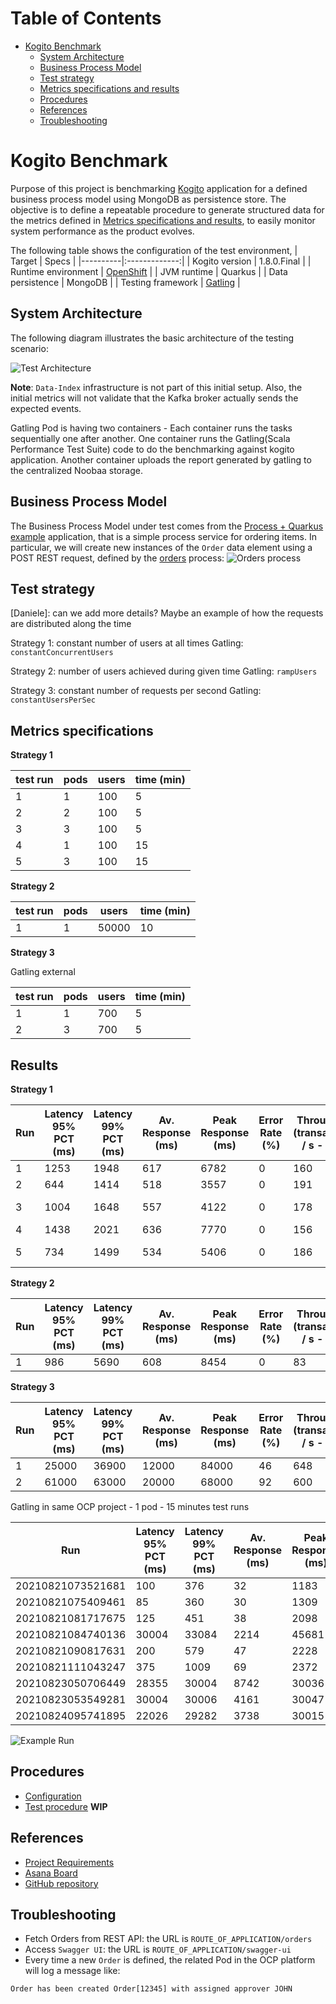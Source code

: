 # Table of Contents
* [Kogito Benchmark](#kogito-benchmark)
  * [System Architecture](#system-architecture)
  * [Business Process Model](#business-process-model)  
  * [Test strategy](#test-strategy)
  * [Metrics specifications and results](#metrics-specifications-and-results)
  * [Procedures](#procedures)
  * [References](#references)
  * [Troubleshooting](#troubleshooting)

# Kogito Benchmark

Purpose of this project is benchmarking [Kogito](https://kogito.kie.org/) application for a defined business process model 
using MongoDB as persistence store.
The objective is to define a repeatable procedure to generate structured data for the metrics defined in [Metrics specifications and results](#metrics-specifications-and-results),
to easily monitor system performance as the product evolves.  

The following table shows the configuration of the test environment, 
| Target   |      Specs      |
|----------|:-------------:|
| Kogito version |  1.8.0.Final |
| Runtime environment |  [OpenShift](https://console-openshift-console.apps.mw-ocp4.cloud.lab.eng.bos.redhat.com) |
| JVM runtime | Quarkus |
| Data persistence | MongoDB | 
| Testing framework | [Gatling](https://gatling.io/) |

## System Architecture
The following diagram illustrates the basic architecture of the testing scenario:

![Test Architecture](./BenchmarkArchitecture.png)

**Note**: `Data-Index` infrastructure is not part of this initial setup. Also, the initial metrics will not 
validate that the Kafka broker actually sends the expected events.

Gatling Pod is having two containers - Each container runs the tasks sequentially one after another. One container runs the Gatling(Scala Performance Test Suite) code to do the benchmarking against kogito application. Another container uploads the report generated by gatling to the centralized Noobaa storage.

## Business Process Model
The Business Process Model under test comes from the [Process + Quarkus example](https://github.com/kiegroup/kogito-examples/tree/stable/process-quarkus-example)
application, that is a simple process service for ordering items.
In particular, we  will create new instances of the `Order` data element using a POST REST request, defined by the [orders](https://github.com/kiegroup/kogito-examples/blob/stable/process-quarkus-example/src/main/resources/org/kie/kogito/examples/orders.bpmn2)
process:
![Orders process](./OrdersProcess.png)

## Test strategy
[Daniele]: can we add more details? Maybe an example of how the requests are distributed along the time

Strategy 1: constant number of users at all times 
Gatling:  `constantConcurrentUsers`

Strategy 2: number of users achieved during given time
Gatling: `rampUsers`

Strategy 3: constant number of requests per second
Gatling: `constantUsersPerSec`

## Metrics specifications

**Strategy 1**

| test run | pods | users | time (min) |
|----------|----|----|----|
| 1 | 1 | 100 | 5 |
| 2 | 2 | 100 | 5 |
| 3 | 3 | 100 | 5 |
| 4 | 1 | 100 | 15 |
| 5 | 3 | 100 | 15 |

**Strategy 2**

| test run | pods | users | time (min) |
|----------|----|----|----|
| 1 | 1 | 50000 | 10 |

**Strategy 3**

Gatling external

| test run | pods | users | time (min) |
|----------|----|----|----|
| 1 | 1 | 700 | 5 | 
| 2 | 3 | 700 | 5 |


## Results

**Strategy 1**

| Run | Latency 95% PCT (ms) | Latency 99% PCT (ms) | Av. Response (ms) | Peak Response (ms) | Error Rate (%)  | Throughput (transactions / s - TPS) | Runtime memory (MiB / pod) | CPU Usage (m / pod) | Runtime startup (ms) |   
|----|----|----|----|----|----|----|----|----|----|
| 1 | 1253 | 1948 | 617 | 6782 | 0 | 160 | 1107 | 768 | |  
| 2 | 644 | 1414 | 518 | 3557 | 0 | 191 | 1287 (639,648) | 598 (275,323) | |  
| 3 | 1004 | 1648 | 557 | 4122 | 0 | 178 | 1385 (501,512,372) | 928 (268,258,402) | |
| 4 | 1438 | 2021 | 636 | 7770 | 0 | 156 | 3096 | 423 | |  
| 5 | 734 | 1499 | 534 | 5406 | 0 | 186 | 3668 (1416,1038,1432) | 973 (271,437,265) | |

**Strategy 2**

| Run | Latency 95% PCT (ms) | Latency 99% PCT (ms) | Av. Response (ms) | Peak Response (ms) | Error Rate (%)  | Throughput (transactions / s - TPS) | Runtime memory (MiB / pod) | CPU Usage (m / pod) | Runtime startup (ms) |   
|----|----|----|----|----|----|----|----|----|----|
| 1 | 986 | 5690 | 608 | 8454 | 0 | 83 | 1216 | 586 | |  

**Strategy 3**

| Run | Latency 95% PCT (ms) | Latency 99% PCT (ms) | Av. Response (ms) | Peak Response (ms) | Error Rate (%)  | Throughput (transactions / s - TPS) | Runtime memory (MiB / pod) | CPU Usage (m / pod) | Runtime startup (ms) |   
|----|----|----|----|----|----|----|----|----|----|
| 1 | 25000 | 36900 | 12000 | 84000 | 46 | 648 | - | - | |  
| 2 | 61000 | 63000 | 20000 | 68000 | 92 | 600 | - | - | | 

Gatling in same OCP project - 1 pod - 15 minutes test runs

| Run | Latency 95% PCT (ms) | Latency 99% PCT (ms) | Av. Response (ms) | Peak Response (ms) | Error Rate (%)  | Throughput (transactions / s - TPS) | Runtime memory (MiB / pod) | CPU Usage (m / pod) | Runtime startup (ms) |   
|----|----|----|----|----|----|----|----|----|----|
|20210821073521681|100|376|32|1183|0|20| | | |
|20210821075409461|85|360|30|1309|0|20| | | |
|20210821081717675|125|451|38|2098|0|30| | | |
|20210821084740136|30004|33084|2214|45681|24|50| | | |
|20210821090817631|200|579|47|2228|0|40| | | |
|20210821111043247|375|1009|69|2372|0|50| | | |
|20210823050706449|28355|30004|8742|30036|3|58| | | |
|20210823053549281|30004|30006|4161|30047|20|49| | | |
|20210824095741895|22026|29282|3738|30015|2|49| | | |


![Example Run](./results/exRun.png)


## Procedures
* [Configuration](./deploy/README.md)
* [Test procedure](./test/README.md) **WIP**

## References
* [Project Requirements](https://docs.google.com/document/d/1AtAfTiFSB2VcI84zg-ocPTnYy_1HCK556FiWt_iPkiM/edit?usp=sharing)
* [Asana Board](https://app.asana.com/0/1200541157872337/board)
* [GitHub repository](https://github.com/RHEcosystemAppEng/kogito-benchmark)

## Troubleshooting
* Fetch Orders from REST API: the URL is `ROUTE_OF_APPLICATION/orders`
* Access `Swagger UI`: the URL is `ROUTE_OF_APPLICATION/swagger-ui`
* Every time a new `Order` is defined, the related Pod in the OCP platform will log a message like:
```text
Order has been created Order[12345] with assigned approver JOHN
```


